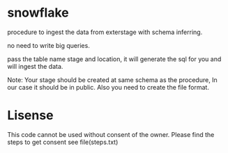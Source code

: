 # snowflake
procedure to ingest the data from exterstage with schema inferring.

no need to write big queries.

pass the table name stage and location, it will generate the sql for you and will ingest the data.


Note: Your stage should be created at same schema as the procedure, In our case it should be in public. Also you need to create the file format. 



# Lisense
This code cannot be used without consent of the owner.
Please find the steps to get consent see file(steps.txt)
